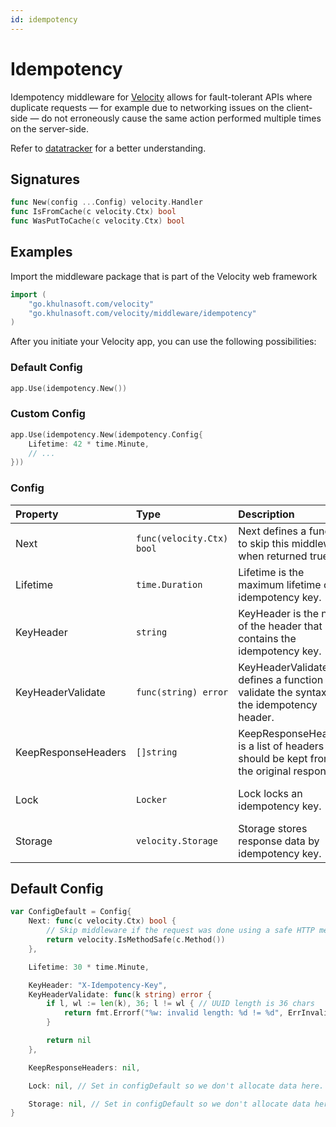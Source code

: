 ```yaml
---
id: idempotency
---
```


# Idempotency

Idempotency middleware for [Velocity](https://go.khulnasoft.com/velocity) allows for fault-tolerant APIs where duplicate requests — for example due to networking issues on the client-side — do not erroneously cause the same action performed multiple times on the server-side.

Refer to [datatracker](https://datatracker.ietf.org/doc/html/draft-ietf-httpapi-idempotency-key-header-02) for a better understanding.

## Signatures

```go
func New(config ...Config) velocity.Handler
func IsFromCache(c velocity.Ctx) bool
func WasPutToCache(c velocity.Ctx) bool
```

## Examples

Import the middleware package that is part of the Velocity web framework

```go
import (
    "go.khulnasoft.com/velocity"
    "go.khulnasoft.com/velocity/middleware/idempotency"
)
```

After you initiate your Velocity app, you can use the following possibilities:

### Default Config

```go
app.Use(idempotency.New())
```

### Custom Config

```go
app.Use(idempotency.New(idempotency.Config{
    Lifetime: 42 * time.Minute,
    // ...
}))
```

### Config

| Property            | Type                    | Description                                                                              | Default                        |
|:--------------------|:------------------------|:-----------------------------------------------------------------------------------------|:-------------------------------|
| Next                | `func(velocity.Ctx) bool` | Next defines a function to skip this middleware when returned true.                      | A function for safe methods    |
| Lifetime            | `time.Duration`         | Lifetime is the maximum lifetime of an idempotency key.                                  | 30 * time.Minute               |
| KeyHeader           | `string`                | KeyHeader is the name of the header that contains the idempotency key.                   | "X-Idempotency-Key"            |
| KeyHeaderValidate   | `func(string) error`    | KeyHeaderValidate defines a function to validate the syntax of the idempotency header.   | A function for UUID validation |
| KeepResponseHeaders | `[]string`              | KeepResponseHeaders is a list of headers that should be kept from the original response. | nil (keep all headers)         |
| Lock                | `Locker`                | Lock locks an idempotency key.                                                           | An in-memory locker            |
| Storage             | `velocity.Storage`         | Storage stores response data by idempotency key.                                         | An in-memory storage           |

## Default Config

```go
var ConfigDefault = Config{
    Next: func(c velocity.Ctx) bool {
        // Skip middleware if the request was done using a safe HTTP method
        return velocity.IsMethodSafe(c.Method())
    },

    Lifetime: 30 * time.Minute,

    KeyHeader: "X-Idempotency-Key",
    KeyHeaderValidate: func(k string) error {
        if l, wl := len(k), 36; l != wl { // UUID length is 36 chars
            return fmt.Errorf("%w: invalid length: %d != %d", ErrInvalidIdempotencyKey, l, wl)
        }

        return nil
    },

    KeepResponseHeaders: nil,

    Lock: nil, // Set in configDefault so we don't allocate data here.

    Storage: nil, // Set in configDefault so we don't allocate data here.
}
```
